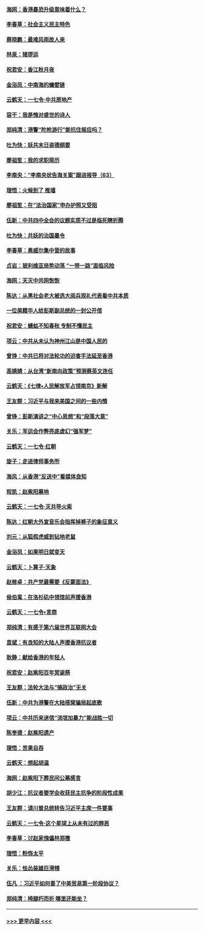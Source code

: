 #### [海网：香港暴恐升级意味着什么？](../pages/nsc993/n11635904.md?t=11061533) 
#### [李春草：社会主义民主特色](../pages/nsc993/n11634657.md?t=11061533) 
#### [蔡晓鹏：最难风雨故人来](../pages/nsc993/n11633145.md?t=11061533) 
#### [林泉：猪猡运](../pages/nsc993/n11631469.md?t=11061533) 
#### [祝君安：香江秋月夜](../pages/nsc993/n11631440.md?t=11061533) 
#### [金浴凤：中南海的蟾嬖链](../pages/nsc993/n11631290.md?t=11061533) 
#### [云鹤天：一七令·中共房地产](../pages/nsc993/n11630084.md?t=11061533) 
#### [容干：我是愧对盛世的诗人](../pages/nsc993/n11630059.md?t=11061533) 
#### [郑纯清：港警“陀枪游行”能抗住报应吗？](../pages/nsc993/n11629999.md?t=11061533) 
#### [吐为快：妖共末日盗德纲要](../pages/nsc993/n11628610.md?t=11061533) 
#### [廖祖笙：我的求职简历](../pages/nsc993/n11628492.md?t=11061533) 
#### [李南央：“李南央状告海关案”跟进报导（63）](../pages/nsc993/n11627039.md?t=11061533) 
#### [理悟：火候到了 推墙](../pages/nsc993/n11626917.md?t=11061533) 
#### [廖祖笙：在“法治国家”申办护照又受阻](../pages/nsc993/n11626500.md?t=11061533) 
#### [伍新：中共四中全会的议题实质不过是临死瞎折腾](../pages/nsc993/n11621774.md?t=11061533) 
#### [吐为快：共妖的治国暴令](../pages/nsc993/n11621401.md?t=11061533) 
#### [李春草：奥威尔集中营的故事](../pages/nsc993/n11621373.md?t=11061533) 
#### [贞岩：玻利维亚局势动荡 “一带一路”面临风险](../pages/nsc993/n11619480.md?t=11061533) 
#### [海网：天灭中共网恢恢](../pages/nsc993/n11618261.md?t=11061533) 
#### [陈达：从黑社会老大被选大阅兵观礼代表看中共本质](../pages/nsc993/n11618229.md?t=11061533) 
#### [一位美籍华人给彭斯副总统的一封公开信](../pages/nsc993/n11616906.md?t=11061533) 
#### [祝君安：蟪蛄不知春秋  专制不懂民主](../pages/nsc993/n11616882.md?t=11061533) 
#### [项云：中共从未认为神州江山是中国人民的](../pages/nsc993/n11616763.md?t=11061533) 
#### [曾铮：中共已将对法轮功的迫害手法延至香港](../pages/nsc993/n11616561.md?t=11061533) 
#### [高婧婧：从台湾“新南向政策”预测蔡英文连任](../pages/nsc993/n11616518.md?t=11061533) 
#### [云鹤天：《七律▪人民解放军占领南京》新解](../pages/nsc993/n11616490.md?t=11061533) 
#### [王友群：习近平与我来美国之间的一些内情](../pages/nsc993/n11615052.md?t=11061533) 
#### [曾铮：彭斯演讲之“中心思想”和“段落大意”](../pages/nsc993/n11615020.md?t=11061533) 
#### [关乐：军运会作弊亮底虚幻“强军梦”](../pages/nsc993/n11615008.md?t=11061533) 
#### [云鹤天：一七令‧红朝](../pages/nsc993/n11615000.md?t=11061533) 
#### [旋子：走进律师事务所](../pages/nsc993/n11614894.md?t=11061533) 
#### [海风：从香港“反送中”看媒体良知](../pages/nsc993/n11614480.md?t=11061533) 
#### [程凯：赵紫阳墓地](../pages/nsc993/n11614464.md?t=11061533) 
#### [云鹤天：一七令‧灭共导火索](../pages/nsc993/n11613471.md?t=11061533) 
#### [陈达：红朝大外宣音乐会指挥掉裤子的象征意义](../pages/nsc993/n11613456.md?t=11061533) 
#### [刘元：从狐假虎威到钻地老鼠](../pages/nsc993/n11612832.md?t=11061533) 
#### [金浴凤：如果明日就变天](../pages/nsc993/n11611135.md?t=11061533) 
#### [云鹤天：卜算子‧天象](../pages/nsc993/n11609023.md?t=11061533) 
#### [赵修卓：共产党最需要《反蒙面法》](../pages/nsc993/n11608006.md?t=11061533) 
#### [侯伯鸾：在洛杉矶中领馆前声援香港](../pages/nsc993/n11607802.md?t=11061533) 
#### [云鹤天：一七令•言商](../pages/nsc993/n11606248.md?t=11061533) 
#### [郑纯清：有感于第六届世界互联网大会](../pages/nsc993/n11604718.md?t=11061533) 
#### [袁斌：有良知的大陆人声援香港抗议者](../pages/nsc993/n11603673.md?t=11061533) 
#### [耿静：献给香港的年轻人](../pages/nsc993/n11602462.md?t=11061533) 
#### [祝君安：赵紫阳百年冥诞祭](../pages/nsc993/n11601386.md?t=11061533) 
#### [王友群：法轮大法与“搞政治”无关](../pages/nsc993/n11601658.md?t=11061533) 
#### [伍新：中共为港警在大陆搭窝骗局起底歌](../pages/nsc993/n11601536.md?t=11061533) 
#### [项云：中共历来迷信“流氓加暴力”能战胜一切](../pages/nsc993/n11601496.md?t=11061533) 
#### [陈奎德：赵紫阳遗产](../pages/nsc993/n11601444.md?t=11061533) 
#### [理悟：苦果自吞](../pages/nsc993/n11601385.md?t=11061533) 
#### [云鹤天：想起胡温](../pages/nsc993/n11600033.md?t=11061533) 
#### [海网：赵紫阳下葬民间公墓感言](../pages/nsc993/n11600021.md?t=11061533) 
#### [胡少江：抗议者要学会收获民主抗争的阶段性成果](../pages/nsc993/n11599626.md?t=11061533) 
#### [王友群：请川普总统转告习近平主席一件要事](../pages/nsc993/n11599533.md?t=11061533) 
#### [云鹤天：一七令‧这个星球上从未有过的罪恶](../pages/nsc993/n11598881.md?t=11061533) 
#### [李春草：讨赵家傀儡林郑檄](../pages/nsc993/n11598789.md?t=11061533) 
#### [理悟：粉饰太平](../pages/nsc993/n11598776.md?t=11061533) 
#### [关乐：怯怂装雄巨滑稽](../pages/nsc993/n11598767.md?t=11061533) 
#### [伍凡 ：习近平如何善了中美贸易第一阶段协议？](../pages/nsc993/n11596305.md?t=11061533) 
#### [郑纯清：椅腿朽而折 哪里还能坐？](../pages/nsc993/n11596273.md?t=11061533) 

----
#### [ >>> 更早内容 <<< ](../indexes/nsc993-earlier.md)
